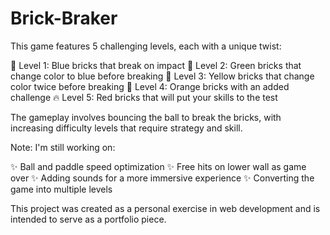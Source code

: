# Brick-Braker
This game features 5 challenging levels, each with a unique twist:

🔵 Level 1: Blue bricks that break on impact
🌿 Level 2: Green bricks that change color to blue before breaking
💛 Level 3: Yellow bricks that change color twice before breaking
🧡 Level 4: Orange bricks with an added challenge
🔥 Level 5: Red bricks that will put your skills to the test

The gameplay involves bouncing the ball to break the bricks, with increasing difficulty levels that require strategy and skill.

Note: I'm still working on:

✨ Ball and paddle speed optimization
✨ Free hits on lower wall as game over
✨ Adding sounds for a more immersive experience
✨ Converting the game into multiple levels

This project was created as a personal exercise in web development and is intended to serve as a portfolio piece.
